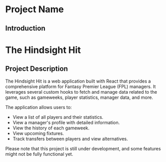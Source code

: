 # Project Name

## Introduction

# The Hindsight Hit

## Project Description

The Hindsight Hit is a web application built with React that provides a comprehensive platform for Fantasy Premier League (FPL) managers. It leverages several custom hooks to fetch and manage data related to the game, such as gameweeks, player statistics, manager data, and more.

The application allows users to:

- View a list of all players and their statistics.
- View a manager's profile with detailed information.
- View the history of each gameweek.
- View upcoming fixtures.
- Track transfers between players and view alternatives.


Please note that this project is still under development, and some features might not be fully functional yet.

<!-- ## Components

### Component 1

Description of what this component does and its role in the project.

#### Dependencies

List of any external dependencies or services required for this component.

#### Configuration

Explanation of any configuration settings or parameters relevant to this component.

#### Usage

Instructions on how to use and interact with this component.

### Component 2

Description of what this component does and its role in the project.

#### Dependencies

List of any external dependencies or services required for this component.

#### Configuration

Explanation of any configuration settings or parameters relevant to this component.

#### Usage

Instructions on how to use and interact with this component.

### ...

## Backend Infrastructure

Description of the overall backend infrastructure architecture.

### Server

Explanation of the server setup, including the hosting provider, server configuration, and any server-side technologies used.

### Database

Description of the database architecture, including the type of database used, schema, and data storage approach.

### APIs

Explanation of any APIs implemented, including endpoints, request/response formats, and authentication mechanisms.

### Services

Overview of any backend services utilized, such as authentication services, caching services, etc.

### Deployment

Details about how the backend infrastructure is deployed, including deployment pipelines, continuous integration/continuous deployment (CI/CD) practices, and deployment environments.

## Diagrams

Include any relevant diagrams illustrating the architecture, such as:

- System architecture diagram
- Data flow diagram
- Deployment diagram

## Conclusion

Final thoughts and summary of the backend infrastructure and components. -->
